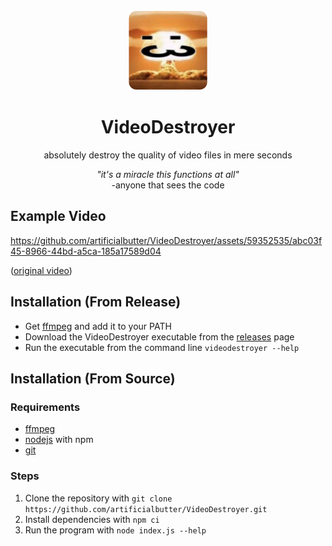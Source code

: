 <div align="center">
<img 
    width="128" height="128"
    src="icon.png" 
    alt=":3 icon">
</img>
    </div>
<h1 align="center">VideoDestroyer</h1>
<p align="center">absolutely destroy the quality of video files in mere seconds</p>
<p align="center"><i>"it's a miracle this functions at all"</i> <br>-anyone that sees the code</p>


## Example Video

https://github.com/artificialbutter/VideoDestroyer/assets/59352535/abc03f45-8966-44bd-a5ca-185a17589d04

([original video](https://youtu.be/MyoOuhsgB04))

## Installation (From Release)
- Get [ffmpeg](https://github.com/BtbN/FFmpeg-Builds/releases/download/latest/ffmpeg-master-latest-win64-gpl.zip) and add it to your PATH
- Download the VideoDestroyer executable from the [releases](https://github.com/artificialbutter/VideoDestroyer/releases/) page
- Run the executable from the command line `videodestroyer --help`

## Installation (From Source)
### Requirements
- [ffmpeg](https://ffmpeg.org/download.html)
- [nodejs](https://nodejs.org/en/download/) with npm
- [git](https://git-scm.com/downloads)

### Steps
1. Clone the repository with `git clone https://github.com/artificialbutter/VideoDestroyer.git`
2. Install dependencies with `npm ci`
3. Run the program with `node index.js --help`
